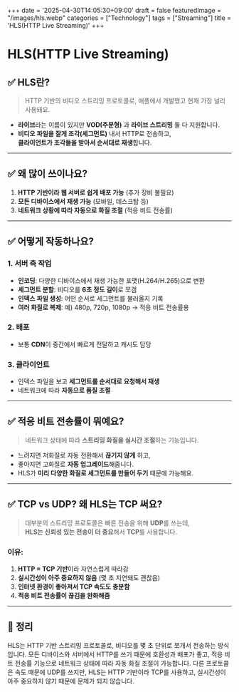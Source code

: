 +++
date = '2025-04-30T14:05:30+09:00'
draft = false
featuredImage = "/images/hls.webp"
categories = ["Technology"]
tags = ["Streaming"]
title = 'HLS(HTTP Live Streaming)'
+++

# HLS(HTTP Live Streaming)

## ✅ HLS란?

> HTTP 기반의 비디오 스트리밍 프로토콜로, 애플에서 개발했고 현재 가장 널리 사용돼요.

- **라이브**라는 이름이 있지만 **VOD(주문형)** 과 **라이브 스트리밍** 둘 다 지원합니다.
- **비디오 파일을 잘게 조각(세그먼트)** 내서 HTTP로 전송하고,  
  **클라이언트가 조각들을 받아서 순서대로 재생**합니다.

---

## ✅ 왜 많이 쓰이나요?

1. **HTTP 기반이라 웹 서버로 쉽게 배포 가능** (추가 장비 불필요)
2. **모든 디바이스에서 재생 가능** (모바일, 데스크탑 등)
3. **네트워크 상황에 따라 자동으로 화질 조절** (적응 비트 전송률)

---

## ✅ 어떻게 작동하나요?

### 1. 서버 측 작업
- **인코딩**: 다양한 디바이스에서 재생 가능한 포맷(H.264/H.265)으로 변환
- **세그먼트 분할**: 비디오를 **6초 정도 길이**로 쪼갬
- **인덱스 파일 생성**: 어떤 순서로 세그먼트를 불러올지 기록
- **여러 화질로 복제**: 예) 480p, 720p, 1080p → 적응 비트 전송률용

### 2. 배포
- 보통 **CDN**이 중간에서 빠르게 전달하고 캐시도 담당

### 3. 클라이언트
- 인덱스 파일을 보고 **세그먼트를 순서대로 요청해서 재생**
- 네트워크에 따라 **자동으로 품질 조절**

---

## ✅ 적응 비트 전송률이 뭐예요?

> 네트워크 상태에 따라 **스트리밍 화질을 실시간 조절**하는 기능입니다.

- 느려지면 저화질로 자동 전환해서 **끊기지 않게** 하고,  
- 좋아지면 고화질로 **자동 업그레이드**해줍니다.
- HLS가 **미리 다양한 화질로 세그먼트를 만들어 두기** 때문에 가능해요.

---

## ✅ TCP vs UDP? 왜 HLS는 TCP 써요?

> 대부분의 스트리밍 프로토콜은 빠른 전송을 위해 **UDP**를 쓰는데,  
> **HLS는 신뢰성 있는 전송이 더 중요**해서 **TCP**를 사용합니다.

### 이유:
1. **HTTP = TCP 기반**이라 자연스럽게 따라감
2. **실시간성이 아주 중요하지 않음** (몇 초 지연돼도 괜찮음)
3. **인터넷 환경이 좋아져서 TCP 속도도 충분함**
4. **적응 비트 전송률이 끊김을 완화해줌**

---

## 🔁 정리

HLS는 HTTP 기반 스트리밍 프로토콜로, 비디오를 몇 초 단위로 쪼개서 전송하는 방식입니다. 모든 디바이스와 서버에서 HTTP를 쓰기 때문에 호환성과 배포가 좋고, 적응 비트 전송률 기능으로 네트워크 상태에 따라 자동 화질 조절이 가능합니다. 다른 프로토콜은 속도 때문에 UDP를 쓰지만, HLS는 HTTP 기반이라 TCP를 사용하고, 실시간성이 아주 중요하지 않기 때문에 문제가 되지 않습니다.
